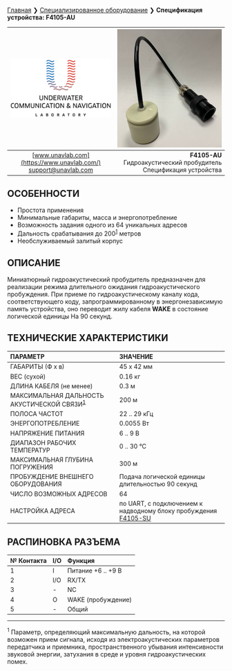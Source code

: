 [Главная](/README_RU) ❯ [Специализированное оборудование](/underwater_bespoke_systems_ru) ❯ **Спецификация устройства: F4105-AU**

<div style="page-break-after: always;"></div>

| ![logo](/documentation/sm_logo.png) | ![F4105-AU](/documentation/F4105_AU.png) |
| :---: | ---: |
| [www.unavlab.com](https://www.unavlab.com/) <br/> [support@unavlab.com](mailto:support@unavlab.com) | **F4105-AU** <br/> Гидроакустический пробудитель <br/> Спецификация устройства |

## ОСОБЕННОСТИ

* Простота применения
* Минимальные габариты, масса и энергопотребление
* Возможность задания одного из 64 уникальных адресов
* Дальность срабатывания до 200<sup>[1](#footnote1)</sup> метров
* Необслуживаемый залитый корпус

## ОПИСАНИЕ

Миниатюрный гидроакустический пробудитель предназначен для реализации режима длительного ожидания гидроакустического пробуждения. При приеме по гидроакустическому каналу кода, соответствующего коду, запрограммированному в энергонезависимую память устройства, оно переводит жилу кабеля **WAKE** в состояние логической единицы На 90 секунд.
  
<div style="page-break-after: always;"></div>

## ТЕХНИЧЕСКИЕ ХАРАКТЕРИСТИКИ

| ПАРАМЕТР | ЗНАЧЕНИЕ |
| :--- | :--- |
| ГАБАРИТЫ (Ф х в)| 45 x 42 мм |
| ВЕС (сухой) | 0.16 кг |
| ДЛИНА КАБЕЛЯ (не менее) | 0.3 м |
| МАКСИМАЛЬНАЯ ДАЛЬНОСТЬ АКУСТИЧЕСКОЙ СВЯЗИ<sup>[1](#footnote1)</sup> | 200 м |
| ПОЛОСА ЧАСТОТ | 22 .. 29 кГц |
| ЭНЕРГОПОТРЕБЛЕНИЕ | 0.0055 Вт |
| НАПРЯЖЕНИЕ ПИТАНИЯ | 6 .. 9 В |
| ДИАПАЗОН РАБОЧИХ ТЕМПЕРАТУР | 0 .. 30 °С |
| МАКСИМАЛЬНАЯ ГЛУБИНА ПОГРУЖЕНИЯ | 300 м |
| ПРОБУЖДЕНИЕ ВНЕШНЕГО ОБОРУДОВАНИЯ | Подача логической единицы длительностью 90 секунд | 
| ЧИСЛО ВОЗМОЖНЫХ АДРЕСОВ | 64 |
| НАСТРОЙКА АДРЕСА | по UART, с подключением к надводному блоку пробуждения [F4105-SU](F4105_SU_Specification_ru.md) |

## РАСПИНОВКА РАЗЪЕМА

| № Контакта | I/O | Функция |
| :--- | :--- | :--- |
| 1 | I | Питание +6 .. +9 В |
| 2 | I/O | RX/TX |
| 3 | - | NC |
| 4 | O | WAKE (пробуждение) |
| 5 | - | Общий |

<div style="page-break-after: always;"></div>

________________
<a name="footnote1"><sup>1</sup></a> Параметр, определяющий максимальную дальность, на которой возможен прием сигнала, исходя из электроакустических параметров передатчика и приемника, пространственного убывания интенсивности звуковой энергии, затухания в среде и уровня гидроакустических помех.  

<div style="page-break-after: always;"></div>
